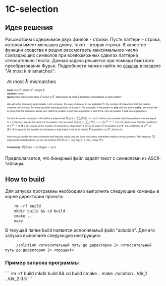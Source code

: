 # 1C-selection

<h2> Идея решения </h2>

Рассмотрим содержимое двух файлов - строки. Пусть паттерн - строка, которая имеет меньшую длину, текст - вторая строка.
В качестве функции сходства я решил рассмотреть максимальное число совпадающих символов при всевозможных сдвигах паттерна относительно текста. Данная задача решается при помощи быстрого преобразования Фурье. Подробности можно найти по [ссылке](https://codeforces.com/blog/entry/111380) в разделе "At most k
mismatches":

![img.png](img.png)

Предполагается, что бинарный файл задаёт текст с символами из ASCII-таблицы.

<h2> How to build </h2>
Для запуска программы необходимо выполнить следующие команды в корне директории проекта:

```
    rm -rf build
    mkdir build && cd build
    cmake ..
    make    
```
В текущей папке build появится исполняемый файл "solution". Для его запуска выполните следующую инструкцию:
```
    ./solution <относительный путь до директории 1> <относительный путь до директории 2> <процент>  
```

<h3> Пример запуска программы </h3>
```
    rm -rf build
    mkdir build && cd build
    cmake ..
    make
    ./solution ../dir_1 ../dir_2 0.5
```